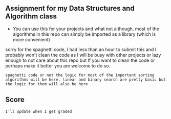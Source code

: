 ## Assignment for my Data Structures and Algorithm class

-   You can use this for your projects and what not although, most of the algorithms in this repo can simply be imported as a library (which is more convenient)

sorry for the spaghetti code, I had less than an hour to submit this and I probably won't clean the code as I will be busy with other projects or lazy enough to not care about this repo but If you want to clean the code or perhaps make it better you are welcome to do so.

`spaghetti code or not the logic for most of the important sorting algorithms will be here, linear and binary search are pretty basic but the logic for them will also be here`

## Score

`I'll update when I get graded`
